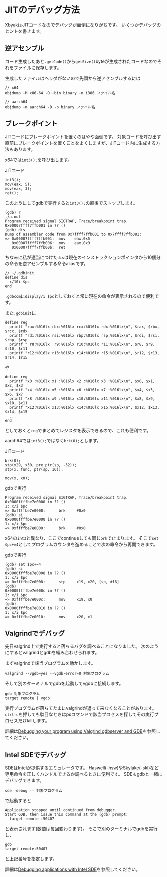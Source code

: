 # JITのデバッグ方法
XbyakはJITコードなのでデバッグが面倒になりがちです。
いくつかデバッグのヒントを書きます。

## 逆アセンブル

コード生成したあと`.getCode()`から`getSize()`byteが生成されたコードなのでそれをファイルに保存します。

生成したファイルはヘッダがないので先頭から逆アセンブルするには

```
// x64
objdump -M x86-64 -D -bin binary -m i386 ファイル名

// aarch64
objdump -m aarch64 -D -b binary ファイル名
```

## ブレークポイント

JITコードにブレークポイントを置くのはやや面倒です。
対象コードを呼び出す直前にブレークポイントを置くことをよくしますが、JITコード内に生成する方法もあります。

x64では`int3();`を呼び出します。

JITコード
```
int3();
mov(eax, 5);
mov(eax, 3);
ret();
```

このようにしてgdbで実行すると`int3();`の直後でストップします。

```
(gdb) r
./a.out
Program received signal SIGTRAP, Trace/breakpoint trap.
0x00007ffff7ffb001 in ?? ()
(gdb) dis
Dump of assembler code from 0x7ffff7ffb001 to 0x7ffff7ffb081:
=> 0x00007ffff7ffb001:  mov    eax,0x5
   0x00007ffff7ffb006:  mov    eax,0x3
   0x00007ffff7ffb00b:  ret
```

ちなみに私が適当につけた`dis`は現在のインストラクションポインタから10個分の命令を逆アセンブルする命令aliasです。

```
// ~/.gdbinit
define dis
  x/10i $pc
end
```

`.gdbcom`に`display/i $pc`としておくと常に現在の命令が表示されるので便利です。

また`.gdbinit`に

```
define reg
  printf "rax:%016lx rbx:%016lx rcx:%016lx rdx:%016lx\n", $rax, $rbx, $rcx, $rdx
  printf "rdi:%016lx rsi:%016lx rbp:%016lx rsp:%016lx\n", $rdi, $rsi, $rbp, $rsp
  printf " r8:%016lx  r9:%016lx r10:%016lx r11:%016lx\n", $r8, $r9, $r10, $r11
  printf "r12:%016lx r13:%016lx r14:%016lx r15:%016lx\n", $r12, $r13, $r14, $r15
```
や
```
define reg
  printf "x0 :%016lx x1 :%016lx x2 :%016lx x3 :%016lx\n", $x0, $x1, $x2, $x3
  printf "x4 :%016lx x5 :%016lx x6 :%016lx x7 :%016lx\n", $x4, $x5, $x6, $x7
  printf "x8 :%016lx x9 :%016lx x10:%016lx x11:%016lx\n", $x8, $x9, $x10, $x11
  printf "x12:%016lx x13:%016lx x14:%016lx x15:%016lx\n", $x12, $x13, $x14, $x15
  ...
end
```
としておくと`reg`でまとめてレジスタを表示できるので、これも便利です。

aarch64では`int3();`ではなく`brk(0);`とします。

JITコード

```
brk(0);
stp(x29, x30, pre_ptr(sp, -32));
stp(x, func, ptr(sp, 16));

mov(x, x0);
```

gdbで実行

```
Program received signal SIGTRAP, Trace/breakpoint trap.
0x0000ffffbe7e0000 in ?? ()
1: x/i $pc
=> 0xffffbe7e0000:      brk     #0x0
(gdb) si
0x0000ffffbe7e0000 in ?? ()
1: x/i $pc
=> 0xffffbe7e0000:      brk     #0x0
```

x64の`int3`と異なり、ここでcontinueしても同じ`brk`で止まります。
そこで`set $pc+=4`としてプログラムカウンタを進めることで次の命令から再開できます。

gdbで実行

```
(gdb) set $pc+=4
(gdb) si
0x0000ffffbe7e0008 in ?? ()
1: x/i $pc
=> 0xffffbe7e0008:      stp     x19, x20, [sp, #16]
(gdb)
0x0000ffffbe7e000c in ?? ()
1: x/i $pc
=> 0xffffbe7e000c:      mov     x19, x0
(gdb)
0x0000ffffbe7e0010 in ?? ()
1: x/i $pc
=> 0xffffbe7e0010:      mov     x20, x1
```

## Valgrindでデバッグ
先日valgrind上で実行すると落ちるバグを調べることになりました。
次のようにするとvalgrindとgdbを組み合わせられます。

まずvalgrindで該当プログラムを動かします。
```
valgrind --vgdb=yes --vgdb-error=0 対象プログラム
```

そして別のターミナルでgdbを起動してvgdbに接続します。

```
gdb 対象プログラム
target remote | vgdb
```

実行プログラムが落ちてたまにvalgrindが返って来なくなることがあります。
`ctrl-c`を押しても駄目なときはpsコマンドで該当プロセスを探してその実行プロセスだけkillします。

詳細は[Debugging your program using Valgrind gdbserver and GDB](https://www.valgrind.org/docs/manual/manual-core-adv.html)を参照してください。

## Intel SDEでデバッグ
SDEはIntelが提供するエミュレータです。
Haswell(-hsw)やSkylake(-skl)など専用命令を正しくハンドルできるか調べるときに便利です。
SDEもgdbと一緒にデバッグできます。

```
sde -debug -- 対象プログラム
```

で起動すると

```
Application stopped until continued from debugger.
Start GDB, then issue this command at the (gdb) prompt:
  target remote :50407
```

と表示されます(数値は毎回変わります)。
そこで別のターミナルでgdbを実行し、

```
gdb
target remote:50407
```
と上記番号を指定します。

詳細は[Debugging applications with Intel SDE](https://software.intel.com/content/www/us/en/develop/articles/debugging-applications-with-intel-sde.html)を参照してください。

